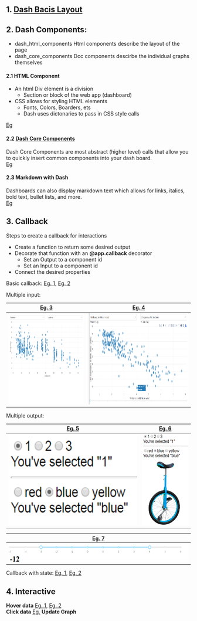 ## 1. [Dash Bacis Layout](Dash%20App%20Layout/Readme.md)
## 2. Dash Components:
* dash_html_components
Html components describe the layout of the page
* dash_core_components
Dcc components descirbe the individual graphs themselves

#### 2.1 HTML Component
* An html Div element is a division 
  * Section or block of the web app (dashboard)
* CSS allows for styling HTML elements
  * Fonts, Colors, Boarders, ets
  * Dash uses dictonaries to pass in CSS style calls     
  
[Eg](Code/HTMLComponents.py)

#### 2.2 [Dash Core Components](https://dash.plot.ly/dash-core-components)
Dash Core Components are most abstract (higher level) calls that allow you to quickly insert common components into your dash board.     
[Eg](Code/CoreComponents.py)

#### 2.3 Markdown with Dash
Dashboards can also display markdown text which allows for links, italics, bold text, bullet lists, and more.      
[Eg](Code/markdown.py)

## 3. Callback
Steps to create a callback for interactions
* Create a function to return some desired output
* Decorate that function with an **@app.callback** decorator
  * Set an Output to a component id
  * Set an Input to a component id
* Connect the desired properties

Basic callback:
[Eg. 1](Code/callback1.py), [Eg. 2](Code/callback2.py)

Multiple input:     

[Eg. 3](Code/callback3.py)            |  [Eg. 4](Code/callback4.py)
:-------------------------:|:-------------------------:
<img src="images/callback3.png" height="250">   |  <img src="images/callback4.png" height="250"> 

Multiple output:

[Eg. 5](Code/callback5.py)            |  [Eg. 6](Code/callback6.py)
:-------------------------:|:-------------------------:
<img src="images/callback5.png" height="250">   |  <img src="images/callback6.png" height="250"> 

[Eg. 7](Code/callback7.py)            |  
:-------------------------:|
<img src="images/callback7.png" height="50">   |  



Callback with state:
[Eg. 1](Code/callback_state_01.py), [Eg. 2](Code/callback_state_02.py)

## 4. Interactive
**Hover data** [Eg. 1](Code/hover1.py), [Eg. 2](Code/hover2.py)       
**Click data** [Eg.](Code/ClickData.py)
**Update Graph**


